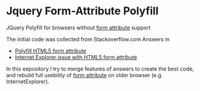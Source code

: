 # Jquery Form-Attribute Polyfill
JQuery Polyfill for browsers without [form attribute] support

The initial code was collected from Stackoverflow.com Answers in
- [Polyfill HTML5 form attribute]
- [Internet Explorer issue with HTML5 form attribute]


In this eepository I try to merge features of answers to create the best code,
and rebuild full usebility of [form attribute] on older browser (e.g. InternetExplorer).





[form attribute]: https://www.w3schools.com/tags/att_form.asp
[Polyfill HTML5 form attribute]: https://stackoverflow.com/a/26696165/2377961
[Internet Explorer issue with HTML5 form attribute]: https://stackoverflow.com/a/20658510/2377961
